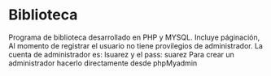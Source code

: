 # Biblioteca
Programa de biblioteca desarrollado en PHP y MYSQL. Incluye páginación,  
Al momento de registrar el usuario no tiene provilegios de administrador. 
La cuenta de administrador es: lsuarez y el pass: suarez
Para crear un administrador hacerlo directamente desde phpMyadmin
